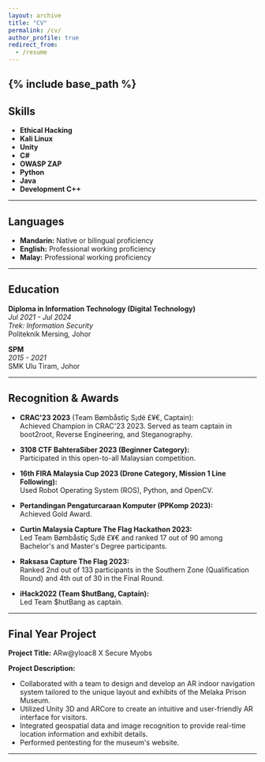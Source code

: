 ```yaml
---
layout: archive
title: "CV"
permalink: /cv/
author_profile: true
redirect_from:
  - /resume
---
```


{% include base_path %} 
---
## Skills

- **Ethical Hacking**
- **Kali Linux**
- **Unity**
- **C#**
- **OWASP ZAP**
- **Python**
- **Java**
- **Development C++**

---

## Languages

- **Mandarin:** Native or bilingual proficiency
- **English:** Professional working proficiency
- **Malay:** Professional working proficiency

---

## Education

**Diploma in Information Technology (Digital Technology)**  
*Jul 2021 - Jul 2024*  
*Trek: Information Security*  
Politeknik Mersing, Johor

**SPM**  
*2015 - 2021*  
SMK Ulu Tiram, Johor

---

## Recognition & Awards

- **CRAC'23 2023** (Team Bømbåstïç S¡dë £¥€, Captain):  
  Achieved Champion in CRAC'23 2023. Served as team captain in boot2root, Reverse Engineering, and Steganography.

- **3108 CTF BahteraSiber 2023 (Beginner Category):**  
  Participated in this open-to-all Malaysian competition.

- **16th FIRA Malaysia Cup 2023 (Drone Category, Mission 1 Line Following):**  
  Used Robot Operating System (ROS), Python, and OpenCV.

- **Pertandingan Pengaturcaraan Komputer (PPKomp 2023):**  
  Achieved Gold Award.

- **Curtin Malaysia Capture The Flag Hackathon 2023:**  
  Led Team Bømbåstïç S¡dë £¥€ and ranked 17 out of 90 among Bachelor's and Master's Degree participants.

- **Raksasa Capture The Flag 2023:**  
  Ranked 2nd out of 133 participants in the Southern Zone (Qualification Round) and 4th out of 30 in the Final Round.

- **iHack2022 (Team $hutBang, Captain):**  
  Led Team $hutBang as captain.

---

## Final Year Project

**Project Title:** ARw@yloac8 X Secure Myobs

**Project Description:**

- Collaborated with a team to design and develop an AR indoor navigation system tailored to the unique layout and exhibits of the Melaka Prison Museum.
- Utilized Unity 3D and ARCore to create an intuitive and user-friendly AR interface for visitors.
- Integrated geospatial data and image recognition to provide real-time location information and exhibit details.
- Performed pentesting for the museum's website.

---

